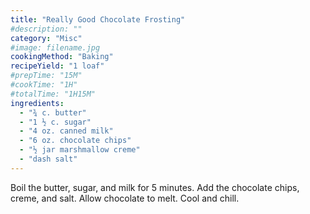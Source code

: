 ```yaml
---
title: "Really Good Chocolate Frosting"
#description: ""
category: "Misc"
#image: filename.jpg
cookingMethod: "Baking"
recipeYield: "1 loaf"
#prepTime: "15M"
#cookTime: "1H"
#totalTime: "1H15M"
ingredients:
  - "¾ c. butter"
  - "1 ½ c. sugar"
  - "4 oz. canned milk"
  - "6 oz. chocolate chips"
  - "½ jar marshmallow creme"
  - "dash salt"
---
```


Boil the butter, sugar, and milk for 5 minutes. Add the chocolate chips, creme, and salt. Allow chocolate to melt.
Cool and chill.